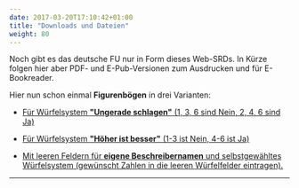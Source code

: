 ```yaml
---
date: 2017-03-20T17:10:42+01:00
title: "Downloads und Dateien"
weight: 80
---
```


Noch gibt es das deutsche FU nur in Form dieses Web-SRDs. In Kürze folgen hier aber PDF- und E-Pub-Versionen zum Ausdrucken und für E-Bookreader.

Hier nun schon einmal **Figurenbögen** in drei Varianten:

- [Für Würfelsystem **"Ungerade schlagen"** (1, 3, 6 sind Nein, 2, 4, 6 sind Ja)](https://github.com/schlawiner/fu-rpg-frei-und-universell/raw/master/Scribus/Sheets/fu-figurenbogen-ungerade.pdf)

- [Für Würfelsystem **"Höher ist besser"** (1-3 ist Nein, 4-6 ist Ja)](https://github.com/schlawiner/fu-rpg-frei-und-universell/raw/master/Scribus/Sheets/fu-figurenbogen-hoch-ist-gut.pdf)

- [Mit leeren Feldern für **eigene Beschreibernamen** und selbstgewähltes Würfelsystem (gewünscht Zahlen in die leeren Würfelfelder eintragen).](https://github.com/schlawiner/fu-rpg-frei-und-universell/raw/master/Scribus/Sheets/fu-figurenbogen-leer.pdf)

---
